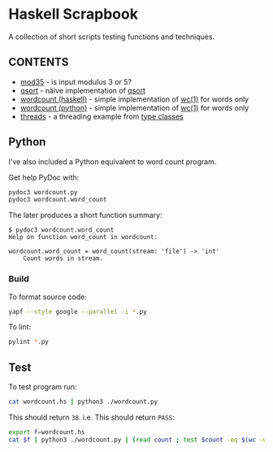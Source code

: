 # Haskell Scrapbook

A collection of short scripts testing functions and techniques.

## CONTENTS

* [mod35](mod35.hs) - is input modulus 3 or 5?
* [qsort](qsort.hs) - näive implementation of [qsort](https://en.wikipedia.org/wiki/Quicksort)
* [wordcount (haskell)](wordcount.hs) - simple implementation of [wc(1)](https://linux.die.net/man/1/wc) for words only
* [wordcount (python)](wordcount.py) - simple implementation of [wc(1)](https://linux.die.net/man/1/wc) for words only
* [threads](threads.hs) - a threading example from [type classes](https://typeclasses.com/phrasebook/threads)

## Python

I've also included a Python equivalent to word count program.

Get help PyDoc with:

```bash
pydoc3 wordcount.py
pydoc3 wordcount.word_count
```

The later produces a short function summary:

```text
$ pydoc3 wordcount.word_count
Help on function word_count in wordcount:

wordcount.word_count = word_count(stream: 'file') -> 'int'
    Count words in stream.
```

### Build

To format source code:

```bash
yapf --style google --parallel -i *.py
```

To lint:

```bash
pylint *.py
```
## Test

To test program run:

```bash
cat wordcount.hs | python3 ./wordcount.py
```

This should return `38`. i.e. This should return `PASS`:

```bash
export f=wordcount.hs
cat $f | python3 ./wordcount.py | (read count ; test $count -eq $(wc -w $f | cut -d ' ' -f1 -) && echo "PASS")
```
